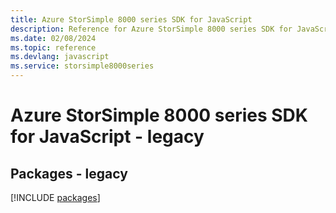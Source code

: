 ```yaml
---
title: Azure StorSimple 8000 series SDK for JavaScript
description: Reference for Azure StorSimple 8000 series SDK for JavaScript
ms.date: 02/08/2024
ms.topic: reference
ms.devlang: javascript
ms.service: storsimple8000series
---
```

# Azure StorSimple 8000 series SDK for JavaScript - legacy
## Packages - legacy
[!INCLUDE [packages](storsimple-8000-series-index.md)]